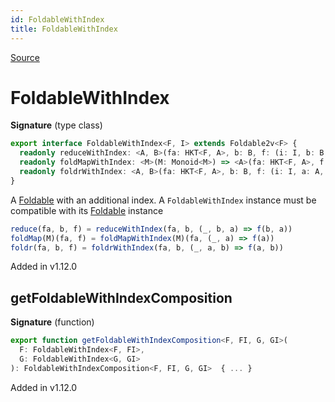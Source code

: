 ```yaml
---
id: FoldableWithIndex
title: FoldableWithIndex
---
```


[Source](https://github.com/gcanti/fp-ts/blob/master/src/FoldableWithIndex.ts)

# FoldableWithIndex

**Signature** (type class)

```ts
export interface FoldableWithIndex<F, I> extends Foldable2v<F> {
  readonly reduceWithIndex: <A, B>(fa: HKT<F, A>, b: B, f: (i: I, b: B, a: A) => B) => B
  readonly foldMapWithIndex: <M>(M: Monoid<M>) => <A>(fa: HKT<F, A>, f: (i: I, a: A) => M) => M
  readonly foldrWithIndex: <A, B>(fa: HKT<F, A>, b: B, f: (i: I, a: A, b: B) => B) => B
}
```

A [Foldable](./Foldable.md) with an additional index.
A `FoldableWithIndex` instance must be compatible with its [Foldable](./Foldable.md) instance

```ts
reduce(fa, b, f) = reduceWithIndex(fa, b, (_, b, a) => f(b, a))
foldMap(M)(fa, f) = foldMapWithIndex(M)(fa, (_, a) => f(a))
foldr(fa, b, f) = foldrWithIndex(fa, b, (_, a, b) => f(a, b))
```

Added in v1.12.0

## getFoldableWithIndexComposition

**Signature** (function)

```ts
export function getFoldableWithIndexComposition<F, FI, G, GI>(
  F: FoldableWithIndex<F, FI>,
  G: FoldableWithIndex<G, GI>
): FoldableWithIndexComposition<F, FI, G, GI>  { ... }
```

Added in v1.12.0
